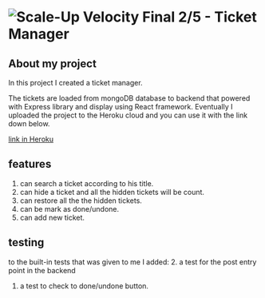 # ![Scale-Up Velocity](./readme-files/logo-main.png) Final 2/5 - Ticket Manager

## About my project
In this project I created a ticket manager.

The tickets are loaded from mongoDB database to backend that powered with Express library and display using React framework. Eventually I uploaded the project to the Heroku cloud and you can use it with the link down below.

[link in Heroku](https://ticket-manager-cyber4s.herokuapp.com/)

## features

1. can search a ticket according to his title.
2. can hide a ticket and all the hidden tickets will be count.
3. can restore all the the hidden tickets.
4. can be mark as done/undone.
5. can add new ticket.

## testing

to the built-in tests that was given to me I added:
2. a test for the post entry point in the backend
1. a test to check to done/undone button.
